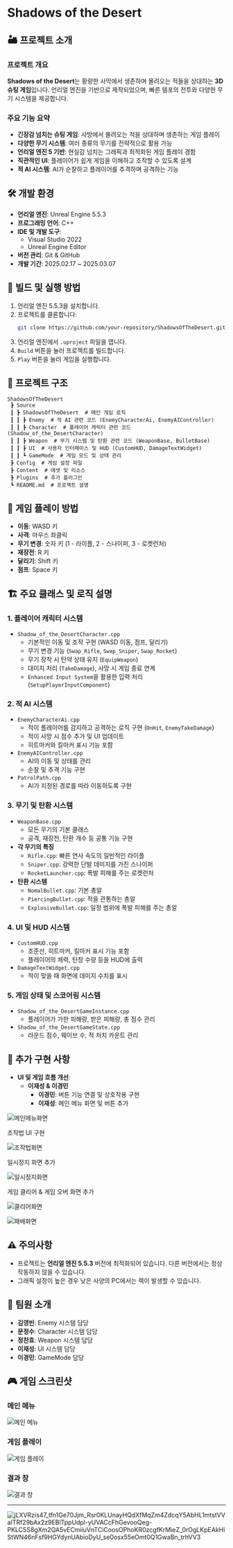 # Shadows of the Desert

## 🏜 프로젝트 소개

### 프로젝트 개요

**Shadows of the Desert**는 황량한 사막에서 생존하며 몰려오는 적들을 상대하는 **3D 슈팅 게임**입니다. 언리얼 엔진을 기반으로 제작되었으며, 빠른 템포의 전투와 다양한 무기 시스템을 제공합니다.

### 주요 기능 요약

- **긴장감 넘치는 슈팅 게임**: 사방에서 몰려오는 적을 상대하며 생존하는 게임 플레이
- **다양한 무기 시스템**: 여러 종류의 무기를 전략적으로 활용 가능
- **언리얼 엔진 5 기반**: 현실감 넘치는 그래픽과 최적화된 게임 플레이 경험
- **직관적인 UI**: 플레이어가 쉽게 게임을 이해하고 조작할 수 있도록 설계
- **적 AI 시스템**: AI가 순찰하고 플레이어를 추격하며 공격하는 기능

## 🛠 개발 환경

- **언리얼 엔진**: Unreal Engine 5.5.3
- **프로그래밍 언어**: C++
- **IDE 및 개발 도구**:
  - Visual Studio 2022
  - Unreal Engine Editor
- **버전 관리**: Git & GitHub
- **개발 기간**: 2025.02.17 ~ 2025.03.07

## 🔧 빌드 및 실행 방법

1. 언리얼 엔진 5.5.3을 설치합니다.
2. 프로젝트를 클론합니다:
   ```sh
   git clone https://github.com/your-repository/ShadowsOfTheDesert.git
   ```
3. 언리얼 엔진에서 `.uproject` 파일을 엽니다.
4. `Build` 버튼을 눌러 프로젝트를 빌드합니다.
5. `Play` 버튼을 눌러 게임을 실행합니다.

## 📂 프로젝트 구조

```
ShadowsOfTheDesert
 ┣ Source
 ┃ ┣ ShadowsOfTheDesert  # 메인 게임 로직
 ┃ ┃ ┣ Enemy  # 적 AI 관련 코드 (EnemyCharacterAi, EnemyAIController)
 ┃ ┃ ┣ Character  # 플레이어 캐릭터 관련 코드 (Shadow_of_the_DesertCharacter)
 ┃ ┃ ┣ Weapon  # 무기 시스템 및 탄환 관련 코드 (WeaponBase, BulletBase)
 ┃ ┃ ┣ UI  # 사용자 인터페이스 및 HUD (CustomHUD, DamageTextWidget)
 ┃ ┃ ┗ GameMode  # 게임 모드 및 상태 관리
 ┣ Config  # 게임 설정 파일
 ┣ Content  # 에셋 및 리소스
 ┣ Plugins  # 추가 플러그인
 ┗ README.md  # 프로젝트 설명
```

## 🏹 게임 플레이 방법

- **이동**: WASD 키
- **사격**: 마우스 좌클릭
- **무기 변경**: 숫자 키 (1 - 라이플, 2 - 스나이퍼, 3 - 로켓런처)
- **재장전**: R 키
- **달리기**: Shift 키
- **점프**: Space 키

## 🏗 주요 클래스 및 로직 설명

### 1. 플레이어 캐릭터 시스템

- `Shadow_of_the_DesertCharacter.cpp`
  - 기본적인 이동 및 조작 구현 (WASD 이동, 점프, 달리기)
  - 무기 변경 기능 (`Swap_Rifle`, `Swap_Sniper`, `Swap_Rocket`)
  - 무기 장착 시 탄약 상태 유지 (`EquipWeapon`)
  - 대미지 처리 (`TakeDamage`), 사망 시 게임 종료 연계
  - `Enhanced Input System`을 활용한 입력 처리 (`SetupPlayerInputComponent`)

### 2. 적 AI 시스템

- `EnemyCharacterAi.cpp`
  - 적이 플레이어를 감지하고 공격하는 로직 구현 (`OnHit`, `EnemyTakeDamage`)
  - 적이 사망 시 점수 추가 및 UI 업데이트
  - 히트마커와 킬마커 표시 기능 포함
- `EnemyAIController.cpp`
  - AI의 이동 및 상태를 관리
  - 순찰 및 추격 기능 구현
- `PatrolPath.cpp`
  - AI가 지정된 경로를 따라 이동하도록 구현

### 3. 무기 및 탄환 시스템

- `WeaponBase.cpp`
  - 모든 무기의 기본 클래스
  - 공격, 재장전, 탄환 개수 등 공통 기능 구현
- **각 무기의 특징**
  - `Rifle.cpp`: 빠른 연사 속도의 일반적인 라이플
  - `Sniper.cpp`: 강력한 단발 데미지를 가진 스나이퍼
  - `RocketLauncher.cpp`: 폭발 피해를 주는 로켓런처
- **탄환 시스템**
  - `NomalBullet.cpp`: 기본 총알
  - `PiercingBullet.cpp`: 적을 관통하는 총알
  - `ExplosiveBullet.cpp`: 일정 범위에 폭발 피해를 주는 총알

### 4. UI 및 HUD 시스템

- `CustomHUD.cpp`
  - 조준선, 히트마커, 킬마커 표시 기능 포함
  - 플레이어의 체력, 탄창 수량 등을 HUD에 출력
- `DamageTextWidget.cpp`
  - 적이 맞을 때 화면에 데미지 수치를 표시

### 5. 게임 상태 및 스코어링 시스템

- `Shadow_of_the_DesertGameInstance.cpp`
  - 플레이어가 가한 피해량, 받은 피해량, 총 점수 관리
- `Shadow_of_the_DesertGameState.cpp`
  - 라운드 점수, 웨이브 수, 적 처치 카운트 관리

## 🌟 추가 구현 사항
- **UI 및 게임 흐름 개선**:
  - **이재성 & 이경민**
    - **이경민**: 버튼 기능 연결 및 상호작용 구현
    - **이재성**: 
메인 메뉴 화면 및 버튼 추가

![메인메뉴화면](https://github.com/user-attachments/assets/8d9c0105-e512-40bd-a5a8-b1a005203ffa)

조작법 UI 구현

![조작법화면](https://github.com/user-attachments/assets/12b9b53e-adae-4550-b720-71942c40a6d8)

일시정지 화면 추가

![일시정지화면](https://github.com/user-attachments/assets/5378a473-092b-401a-811c-fe5a528e6946)

게임 클리어 & 게임 오버 화면 추가

![클리어화면](https://github.com/user-attachments/assets/e5154619-0f16-466e-8a96-97dbd4d93404)

![패배화면](https://github.com/user-attachments/assets/ce7651f2-9e68-4377-b37d-e9f8ceca8083)


## ⚠️ 주의사항

- 프로젝트는 **언리얼 엔진 5.5.3** 버전에 최적화되어 있습니다. 다른 버전에서는 정상 작동하지 않을 수 있습니다.
- 그래픽 설정이 높은 경우 낮은 사양의 PC에서는 렉이 발생할 수 있습니다.

## 👥 팀원 소개

- **김영빈**: Enemy 시스템 담당
- **문정수**: Character 시스템 담당
- **정찬효**: Weapon 시스템 담당
- **이재성**: UI 시스템 담당
- **이경민**: GameMode 담당

## 🎮 게임 스크린샷

### 메인 메뉴
![메인 메뉴](./main_menu.png)

### 게임 플레이
![게임 플레이](./gameplay.png)

### 결과 창
![결과 창](./result_screen.png)

---


![jLXVRzis47_tfn1Ge70Jjm_Rsr0KLUnayHQdXfMqZm4ZdcqY5AbHL1mtstVVaITRf29bAx2z9EBlTppUdpl-yUVACcFhGevooQeg-PKLC5S8gXm2QA5vECmiiuVnTCiCoosOPhoKR0zcgfKrMieZ_0rOgLKpEAkHiStWN46nFsf9HGYdynUAbioDyU_se0osx55eOmt0Q1GwaBn_trhVV3](https://github.com/user-attachments/assets/87752f81-1891-4b05-add9-2711da619f32)
